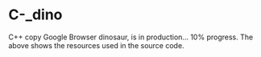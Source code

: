 # C-_dino
C++ copy Google Browser dinosaur, is in production... 10% progress. The above shows the resources used in the source code.
